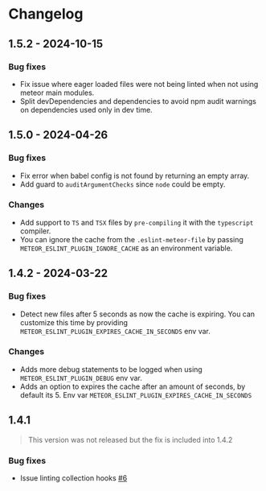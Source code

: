 # Changelog

## 1.5.2 - 2024-10-15

### Bug fixes

- Fix issue where eager loaded files were not being linted when not using meteor main modules.
- Split devDependencies and dependencies to avoid npm audit warnings on dependencies used only in dev time.
  
## 1.5.0 - 2024-04-26

### Bug fixes

- Fix error when babel config is not found by returning an empty array.
- Add guard to `auditArgumentChecks` since `node` could be empty.

### Changes

- Add support to `TS` and `TSX` files by `pre-compiling` it with the `typescript` compiler.
- You can ignore the cache from the `.eslint-meteor-file` by passing `METEOR_ESLINT_PLUGIN_IGNORE_CACHE` as an environment variable.

## 1.4.2 - 2024-03-22

### Bug fixes

- Detect new files after 5 seconds as now the cache is expiring. You can customize this time by providing `METEOR_ESLINT_PLUGIN_EXPIRES_CACHE_IN_SECONDS` env var.

### Changes

- Adds more debug statements to be logged when using `METEOR_ESLINT_PLUGIN_DEBUG` env var.
- Adds an option to expires the cache after an amount of seconds, by default its 5. Env var `METEOR_ESLINT_PLUGIN_EXPIRES_CACHE_IN_SECONDS`

## 1.4.1

> This version was not released but the fix is included into 1.4.2

### Bug fixes

- Issue linting collection hooks [#6](https://github.com/quavedev/eslint-plugin/pull/6)
